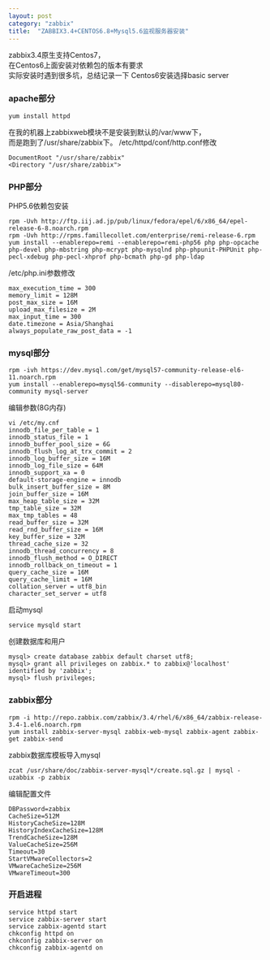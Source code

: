 ```yaml
---
layout: post
category: "zabbix"
title:  "ZABBIX3.4+CENTOS6.8+Mysql5.6监视服务器安装"
---
```


zabbix3.4原生支持Centos7，  
在Centos6上面安装对依赖包的版本有要求  
实际安装时遇到很多坑，总结记录一下
Centos6安装选择basic server

### apache部分
```
yum install httpd
```
在我的机器上zabbixweb模块不是安装到默认的/var/www下，  
而是跑到了/usr/share/zabbix下。
/etc/httpd/conf/http.conf修改
```
DocumentRoot "/usr/share/zabbix"
<Directory "/usr/share/zabbix">
```

<!-- more -->

### PHP部分
PHP5.6依赖包安装
```
rpm -Uvh http://ftp.iij.ad.jp/pub/linux/fedora/epel/6/x86_64/epel-release-6-8.noarch.rpm
rpm -Uvh http://rpms.famillecollet.com/enterprise/remi-release-6.rpm
yum install --enablerepo=remi --enablerepo=remi-php56 php php-opcache php-devel php-mbstring php-mcrypt php-mysqlnd php-phpunit-PHPUnit php-pecl-xdebug php-pecl-xhprof php-bcmath php-gd php-ldap
```
/etc/php.ini参数修改 
```
max_execution_time = 300
memory_limit = 128M
post_max_size = 16M
upload_max_filesize = 2M
max_input_time = 300
date.timezone = Asia/Shanghai
always_populate_raw_post_data = -1
```

### mysql部分
```
rpm -ivh https://dev.mysql.com/get/mysql57-community-release-el6-11.noarch.rpm
yum install --enablerepo=mysql56-community --disablerepo=mysql80-community mysql-server
```
编辑参数(8G内存)
```
vi /etc/my.cnf
innodb_file_per_table = 1
innodb_status_file = 1
innodb_buffer_pool_size = 6G
innodb_flush_log_at_trx_commit = 2
innodb_log_buffer_size = 16M
innodb_log_file_size = 64M
innodb_support_xa = 0
default-storage-engine = innodb
bulk_insert_buffer_size = 8M
join_buffer_size = 16M
max_heap_table_size = 32M
tmp_table_size = 32M
max_tmp_tables = 48
read_buffer_size = 32M
read_rnd_buffer_size = 16M
key_buffer_size = 32M
thread_cache_size = 32
innodb_thread_concurrency = 8
innodb_flush_method = O_DIRECT
innodb_rollback_on_timeout = 1
query_cache_size = 16M
query_cache_limit = 16M
collation_server = utf8_bin
character_set_server = utf8
```
启动mysql
```
service mysqld start 
```
创建数据库和用户
```
mysql> create database zabbix default charset utf8;
mysql> grant all privileges on zabbix.* to zabbix@'localhost' identified by 'zabbix';
mysql> flush privileges;
```

### zabbix部分
```
rpm -i http://repo.zabbix.com/zabbix/3.4/rhel/6/x86_64/zabbix-release-3.4-1.el6.noarch.rpm
yum install zabbix-server-mysql zabbix-web-mysql zabbix-agent zabbix-get zabbix-send
```
zabbix数据库模板导入mysql
```
zcat /usr/share/doc/zabbix-server-mysql*/create.sql.gz | mysql -uzabbix -p zabbix
```
编辑配置文件
```
DBPassword=zabbix
CacheSize=512M
HistoryCacheSize=128M
HistoryIndexCacheSize=128M
TrendCacheSize=128M
ValueCacheSize=256M
Timeout=30
StartVMwareCollectors=2
VMwareCacheSize=256M
VMwareTimeout=300
```

### 开启进程
```
service httpd start
service zabbix-server start
service zabbix-agentd start
chkconfig httpd on
chkconfig zabbix-server on
chkconfig zabbix-agentd on
```